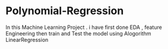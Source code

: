 # Polynomial-Regression
In this Machine Learning Project . i have first done EDA , feature Engineering then train and Test the model using Alogorithm LinearRegression 
